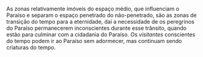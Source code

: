 ﻿As zonas relativamente imóveis do espaço médio, que influenciam o Paraíso e  separam o espaço penetrado do não-penetrado, são as zonas de transição do tempo para a eternidade, daí a necessidade de os peregrinos do Paraíso permanecerem inconscientes durante esse trânsito, quando estão para culminar com a cidadania do Paraíso. Os <I>visitantes</I> conscientes do tempo podem ir ao Paraíso sem adormecer, mas continuam sendo criaturas do tempo.